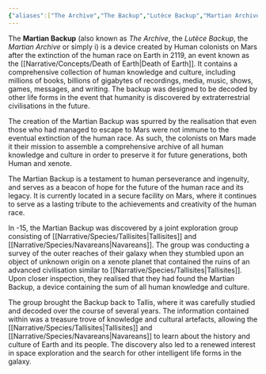```yaml
---
{"aliases":["The Archive","The Backup","Lutèce Backup","Martian Archive"],"tags":null,"dg-publish":true,"permalink":"/narrative/concepts/martian-backup/","dgPassFrontmatter":true}
---
```



The **Martian Backup** (also known as *The Archive*, the *Lutèce Backup*, the *Martian Archive* or simply i) is a device created by Human colonists on Mars after the extinction of the human race on Earth in 2119, an event known as the [[Narrative/Concepts/Death of Earth\|Death of Earth]]. It contains a comprehensive collection of human knowledge and culture, including millions of books, billions of gigabytes of recordings, media, music, shows, games, messages, and writing. The backup was designed to be decoded by other life forms in the event that humanity is discovered by extraterrestrial civilisations in the future.

The creation of the Martian Backup was spurred by the realisation that even those who had managed to escape to Mars were not immune to the eventual extinction of the human race. As such, the colonists on Mars made it their mission to assemble a comprehensive archive of all human knowledge and culture in order to preserve it for future generations, both Human and xenote.

The Martian Backup is a testament to human perseverance and ingenuity, and serves as a beacon of hope for the future of the human race and its legacy. It is currently located in a secure facility on Mars, where it continues to serve as a lasting tribute to the achievements and creativity of the human race.

In -15, the Martian Backup was discovered by a joint exploration group consisting of [[Narrative/Species/Tallisites\|Tallisites]] and [[Narrative/Species/Navareans\|Navareans]]. The group was conducting a survey of the outer reaches of their galaxy when they stumbled upon an object of unknown origin on a xenote planet that contained the ruins of an advanced civilisation similar to [[Narrative/Species/Tallisites\|Tallisites]]. Upon closer inspection, they realised that they had found the Martian Backup, a device containing the sum of all human knowledge and culture.

The group brought the Backup back to Tallis, where it was carefully studied and decoded over the course of several years. The information contained within was a treasure trove of knowledge and cultural artefacts, allowing the [[Narrative/Species/Tallisites\|Tallisites]] and [[Narrative/Species/Navareans\|Navareans]] to learn about the history and culture of Earth and its people. The discovery also led to a renewed interest in space exploration and the search for other intelligent life forms in the galaxy.